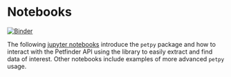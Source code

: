 # Notebooks

[![Binder](https://mybinder.org/badge.svg)](https://hub.mybinder.org/user/aschleg-petpy-a4s6thuc/tree/notebooks)

The following [jupyter notebooks](http://jupyter.org/) introduce the `petpy` package and how to interact with 
the Petfinder API using the library to easily extract and find data of interest.  Other notebooks include 
examples of more advanced `petpy` usage.